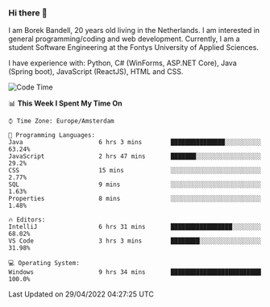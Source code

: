 ### Hi there 👋

I am Borek Bandell, 20 years old living in the Netherlands. I am interested in general programming/coding and web development. Currently, I am a student Software Engineering at the Fontys University of Applied Sciences.

I have experience with: Python, C# (WinForms, ASP.NET Core), Java (Spring boot), JavaScript (ReactJS), HTML and CSS.

<!--START_SECTION:waka-->
![Code Time](http://img.shields.io/badge/Code%20Time-107%20hrs%2027%20mins-blue)

📊 **This Week I Spent My Time On** 

```text
⌚︎ Time Zone: Europe/Amsterdam

💬 Programming Languages: 
Java                     6 hrs 3 mins        ███████████████░░░░░░░░░░   63.24% 
JavaScript               2 hrs 47 mins       ███████░░░░░░░░░░░░░░░░░░   29.2% 
CSS                      15 mins             ░░░░░░░░░░░░░░░░░░░░░░░░░   2.77% 
SQL                      9 mins              ░░░░░░░░░░░░░░░░░░░░░░░░░   1.63% 
Properties               8 mins              ░░░░░░░░░░░░░░░░░░░░░░░░░   1.48%

🔥 Editors: 
IntelliJ                 6 hrs 31 mins       █████████████████░░░░░░░░   68.02% 
VS Code                  3 hrs 3 mins        ████████░░░░░░░░░░░░░░░░░   31.98%

💻 Operating System: 
Windows                  9 hrs 34 mins       █████████████████████████   100.0%

```


 Last Updated on 29/04/2022 04:27:25 UTC
<!--END_SECTION:waka-->

<!--**tcBorek2002/tcBorek2002** is a ✨ _special_ ✨ repository because its `README.md` (this file) appears on your GitHub profile.

Here are some ideas to get you started:

- 🔭 I’m currently working on ...
- 🌱 I’m currently learning ...
- 👯 I’m looking to collaborate on ...
- 🤔 I’m looking for help with ...
- 💬 Ask me about ...
- 📫 How to reach me: ...
- 😄 Pronouns: ...
- ⚡ Fun fact: ...
-->
